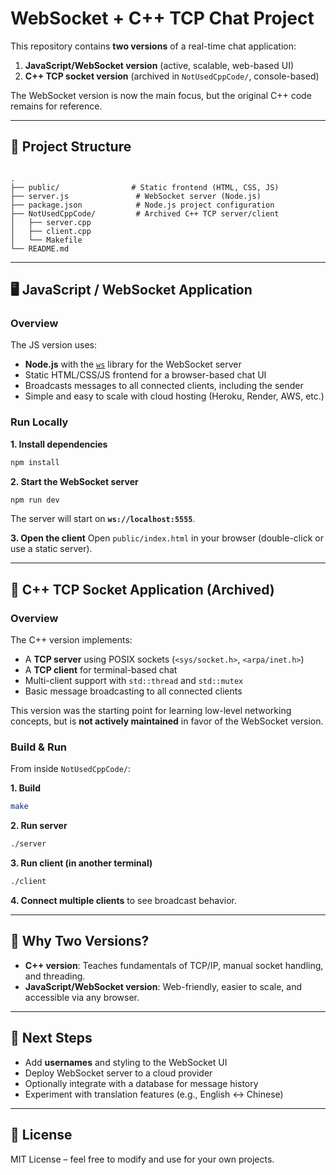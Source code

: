 # WebSocket + C++ TCP Chat Project

This repository contains **two versions** of a real-time chat application:

1. **JavaScript/WebSocket version** (active, scalable, web-based UI)
2. **C++ TCP socket version** (archived in `NotUsedCppCode/`, console-based)

The WebSocket version is now the main focus, but the original C++ code remains for reference.

---

## 📂 Project Structure
```

.
├── public/                # Static frontend (HTML, CSS, JS)
├── server.js               # WebSocket server (Node.js)
├── package.json            # Node.js project configuration
├── NotUsedCppCode/         # Archived C++ TCP server/client
│   ├── server.cpp
│   ├── client.cpp
│   └── Makefile
└── README.md

````

---

## 🖥 JavaScript / WebSocket Application

### Overview
The JS version uses:
- **Node.js** with the [`ws`](https://www.npmjs.com/package/ws) library for the WebSocket server
- Static HTML/CSS/JS frontend for a browser-based chat UI
- Broadcasts messages to all connected clients, including the sender
- Simple and easy to scale with cloud hosting (Heroku, Render, AWS, etc.)

### Run Locally
**1. Install dependencies**
```bash
npm install
````

**2. Start the WebSocket server**

```bash
npm run dev
```

The server will start on **`ws://localhost:5555`**.

**3. Open the client**
Open `public/index.html` in your browser (double-click or use a static server).

---

## 💾 C++ TCP Socket Application (Archived)

### Overview

The C++ version implements:

* A **TCP server** using POSIX sockets (`<sys/socket.h>`, `<arpa/inet.h>`)
* A **TCP client** for terminal-based chat
* Multi-client support with `std::thread` and `std::mutex`
* Basic message broadcasting to all connected clients

This version was the starting point for learning low-level networking concepts, but is **not actively maintained** in favor of the WebSocket version.

### Build & Run

From inside `NotUsedCppCode/`:

**1. Build**

```bash
make
```

**2. Run server**

```bash
./server
```

**3. Run client (in another terminal)**

```bash
./client
```

**4. Connect multiple clients** to see broadcast behavior.

---

## 🌟 Why Two Versions?

* **C++ version**: Teaches fundamentals of TCP/IP, manual socket handling, and threading.
* **JavaScript/WebSocket version**: Web-friendly, easier to scale, and accessible via any browser.

---

## 🚀 Next Steps

* Add **usernames** and styling to the WebSocket UI
* Deploy WebSocket server to a cloud provider
* Optionally integrate with a database for message history
* Experiment with translation features (e.g., English ↔ Chinese)

---

## 📜 License

MIT License – feel free to modify and use for your own projects.

```
